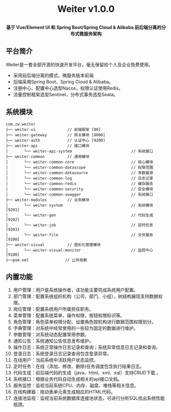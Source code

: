 <h1 align="center" style="margin: 30px 0 30px; font-weight: bold;">Weiter v1.0.0</h1>
<h4 align="center">基于 Vue/Element UI 和 Spring Boot/Spring Cloud & Alibaba 前后端分离的分布式微服务架构</h4>

## 平台简介

Weiter是一套全部开源的快速开发平台，毫无保留给个人及企业免费使用。

* 采用前后端分离的模式，微服务版本前端
* 后端采用Spring Boot、Spring Cloud & Alibaba。
* 注册中心、配置中心选型Nacos，权限认证使用Redis。
* 流量控制框架选型Sentinel，分布式事务选型Seata。


## 系统模块

~~~
com.zw.weiter
├── weiter-ui              // 前端框架 [80]
├── weiter-gateway         // 网关模块 [8080]
├── weiter-auth            // 认证中心 [9200]
├── weiter-api             // 接口模块
│       └── weiter-api-system                          // 系统接口
├── weiter-common          // 通用模块
│       └── weiter-common-core                         // 核心模块
│       └── weiter-common-datascope                    // 权限范围
│       └── weiter-common-datasource                   // 多数据源
│       └── weiter-common-log                          // 日志记录
│       └── weiter-common-redis                        // 缓存服务
│       └── weiter-common-security                     // 安全模块
│       └── weiter-common-swagger                      // 系统接口
├── weiter-modules         // 业务模块
│       └── weiter-system                              // 系统模块 [9201]
│       └── weiter-gen                                 // 代码生成 [9202]
│       └── weiter-job                                 // 定时任务 [9203]
│       └── weiter-file                                // 文件服务 [9300]
├── weiter-visual          // 图形化管理模块
│       └── weiter-visual-monitor                      // 监控中心 [9100]
├──pom.xml                // 公共依赖
~~~

## 内置功能

1.  用户管理：用户是系统操作者，该功能主要完成系统用户配置。
2.  部门管理：配置系统组织机构（公司、部门、小组），树结构展现支持数据权限。
3.  岗位管理：配置系统用户所属担任职务。
4.  菜单管理：配置系统菜单，操作权限，按钮权限标识等。
5.  角色管理：角色菜单权限分配、设置角色按机构进行数据范围权限划分。
6.  字典管理：对系统中经常使用的一些较为固定的数据进行维护。
7.  参数管理：对系统动态配置常用参数。
8.  通知公告：系统通知公告信息发布维护。
9.  操作日志：系统正常操作日志记录和查询；系统异常信息日志记录和查询。
10. 登录日志：系统登录日志记录查询包含登录异常。
11. 在线用户：当前系统中活跃用户状态监控。
12. 定时任务：在线（添加、修改、删除)任务调度包含执行结果日志。
13. 代码生成：前后端代码的生成（java、html、xml、sql）支持CRUD下载 。
14. 系统接口：根据业务代码自动生成相关的api接口文档。
15. 服务监控：监视当前系统CPU、内存、磁盘、堆栈等相关信息。
16. 在线构建器：拖动表单元素生成相应的HTML代码。
17. 连接池监视：监视当前系统数据库连接池状态，可进行分析SQL找出系统性能瓶颈。
